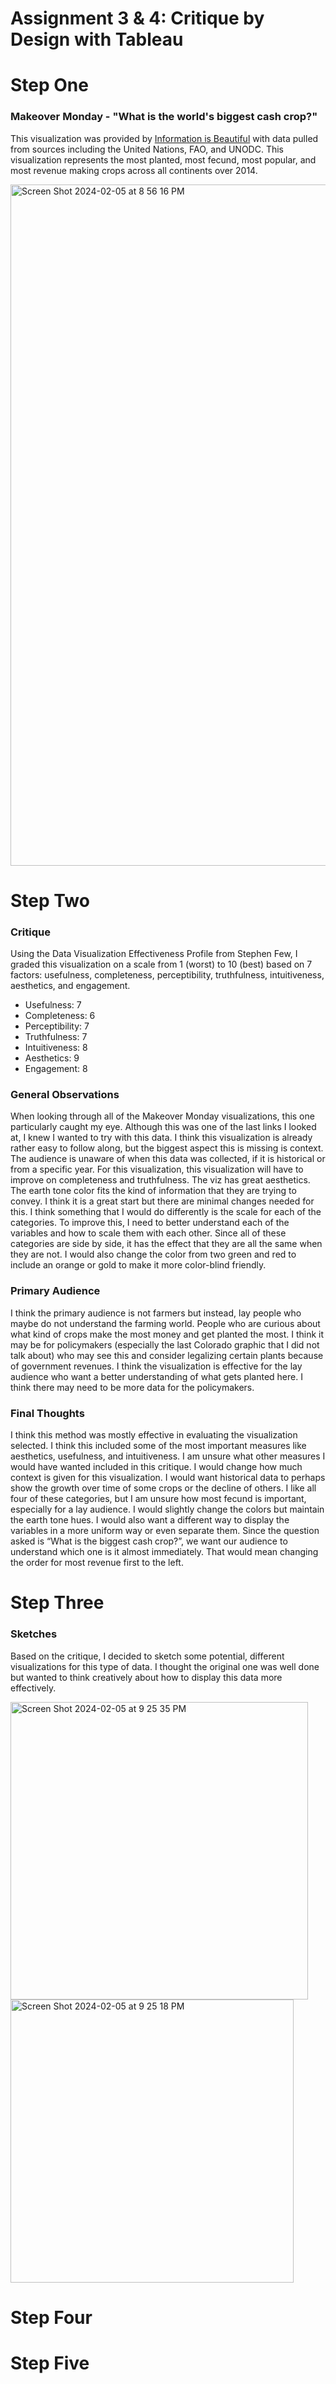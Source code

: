 # Assignment 3 & 4: Critique by Design with Tableau

# Step One
### Makeover Monday - "What is the world's biggest cash crop?"
This visualization was provided by [Information is Beautiful](https://informationisbeautiful.net/visualizations/what-is-the-worlds-biggest-cash-crop/) with data pulled from sources including the United Nations, FAO, and UNODC. This visualization represents the most planted, most fecund, most popular, and most revenue making crops across all continents over 2014. 

<img width="1090" alt="Screen Shot 2024-02-05 at 8 56 16 PM" src="https://github.com/ErikaHeffernen/Heffernen-Portfolio/assets/70291703/ddf7cb46-a269-46d1-84e8-02c25d405931">

# Step Two
### Critique
Using the Data Visualization Effectiveness Profile from Stephen Few, I graded this visualization on a scale from 1 (worst) to 10 (best) based on 7 factors: usefulness, completeness, perceptibility, truthfulness, intuitiveness, aesthetics, and engagement. 
* Usefulness: 7
* Completeness: 6
* Perceptibility: 7
* Truthfulness: 7
* Intuitiveness: 8
* Aesthetics: 9
* Engagement: 8

### General Observations
When looking through all of the Makeover Monday visualizations, this one particularly caught my eye. Although this was one of the last links I looked at, I knew I wanted to try with this data. I think this visualization is already rather easy to follow along, but the biggest aspect this is missing is context. The audience is unaware of when this data was collected, if it is historical or from a specific year. For this visualization, this visualization will have to improve on completeness and truthfulness. The viz has great aesthetics. The earth tone color fits the kind of information that they are trying to convey. I think it is a great start but there are minimal changes needed for this. I think something that I would do differently is the scale for each of the categories. To improve this, I need to better understand each of the variables and how to scale them with each other. Since all of these categories are side by side, it has the effect that they are all the same when they are not. I would also change the color from two green and red to include an orange or gold to make it more color-blind friendly. 

### Primary Audience
I think the primary audience is not farmers but instead, lay people who maybe do not understand the farming world. People who are curious about what kind of crops make the most money and get planted the most. I think it may be for policymakers (especially the last Colorado graphic that I did not talk about) who may see this and consider legalizing certain plants because of government revenues. I think the visualization is effective for the lay audience who want a better understanding of what gets planted here. I think there may need to be more data for the policymakers. 

### Final Thoughts
I think this method was mostly effective in evaluating the visualization selected. I think this included some of the most important measures like aesthetics, usefulness, and intuitiveness. I am unsure what other measures I would have wanted included in this critique. I would change how much context is given for this visualization. I would want historical data to perhaps show the growth over time of some crops or the decline of others. I like all four of these categories, but I am unsure how most fecund is important, especially for a lay audience. I would slightly change the colors but maintain the earth tone hues. I would also want a different way to display the variables in a more uniform way or even separate them. Since the question asked is “What is the biggest cash crop?”, we want our audience to understand which one is it almost immediately. That would mean changing the order for most revenue first to the left. 

# Step Three
### Sketches
Based on the critique, I decided to sketch some potential, different visualizations for this type of data. I thought the original one was well done but wanted to think creatively about how to display this data more effectively. 

<img width="476" alt="Screen Shot 2024-02-05 at 9 25 35 PM" src="https://github.com/ErikaHeffernen/Heffernen-Portfolio/assets/70291703/58dcb498-569e-4795-b594-c961e33f753f">

<img width="453" alt="Screen Shot 2024-02-05 at 9 25 18 PM" src="https://github.com/ErikaHeffernen/Heffernen-Portfolio/assets/70291703/b7d5280f-544c-497e-ab1d-7ef037697c3f">

# Step Four

# Step Five


